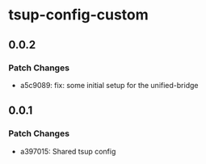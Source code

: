 # tsup-config-custom

## 0.0.2

### Patch Changes

- a5c9089: fix: some initial setup for the unified-bridge

## 0.0.1

### Patch Changes

- a397015: Shared tsup config
